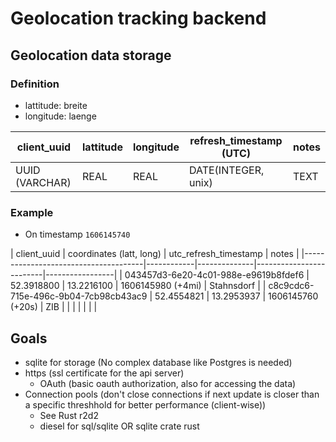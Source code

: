 # Geolocation tracking backend

## Geolocation data storage

### Definition

- lattitude: breite
- longitude: laenge

| client_uuid    | lattitude | longitude | refresh_timestamp (UTC) | notes           |
|----------------|-----------|-----------|-------------------------|-----------------|
| UUID (VARCHAR) | REAL      | REAL      | DATE(INTEGER, unix)     | TEXT            |

### Example
- On timestamp `1606145740`


| client_uuid                          | coordinates (latt, long)  | utc_refresh_timestamp   | notes           |
|--------------------------------------|------------|--------------|-------------------------|-----------------|
| 043457d3-6e20-4c01-988e-e9619b8fdef6 | 52.3918800 | 13.2216100   | 1606145980 (+4mi)       | Stahnsdorf      |
| c8c9cdc6-715e-496c-9b04-7cb98cb43ac9 | 52.4554821 | 13.2953937   | 1606145760 (+20s)       | ZIB             |
|                                      |            |              |                         |                 |

## Goals
- sqlite for storage (No complex database like Postgres is needed)
- https (ssl certificate for the api server)
    - OAuth (basic oauth authorization, also for accessing the data)
- Connection pools (don't close connections if next update is closer than a specific threshhold for better performance (client-wise))
    - See Rust r2d2
    - diesel for sql/sqlite OR sqlite crate rust
